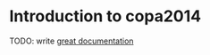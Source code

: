 # Introduction to copa2014

TODO: write [great documentation](http://jacobian.org/writing/great-documentation/what-to-write/)
